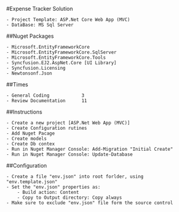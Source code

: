 ﻿#Expense Tracker Solution

	- Project Template: ASP.Net Core Web App (MVC)
	- DataBase: MS Sql Server


##Nuget Packages

	- Microsoft.EntityFrameworkCore
	- Microsoft.EntityFrameworkCore.SqlServer
	- Microsoft.EntityFrameworkCore.Tools
	- Syncfusion.EJ2.AspNet.Core [UI Library]
	- Syncfusion.Licensing
	- Newtonsonf.Json


##Times

	- General Coding			3
	- Review Documentation		11

##Instructions

	- Create a new project [ASP.Net Web App (MVC)]
	- Create Configuration rutines
	- Add Nuget Pacage
	- Create models
	- Create Db contex
	- Run in Nuget Manager Console: Add-Migration "Initial Create"
	- Run in Nuget Manager Console: Update-Database

##Configuration

	- Create a file "env.json" into root forlder, using "env.template.json"
	- Set the "env.json" properties as:
		- Build action: Content
		- Copy to Output directory: Copy always
	- Make sure to exclude "env.json" file form the source control

